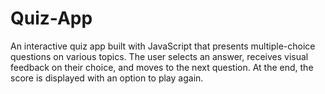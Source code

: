 # Quiz-App
An interactive quiz app built with JavaScript that presents multiple-choice questions on various topics. The user selects an answer, receives visual feedback on their choice, and moves to the next question. At the end, the score is displayed with an option to play again.
